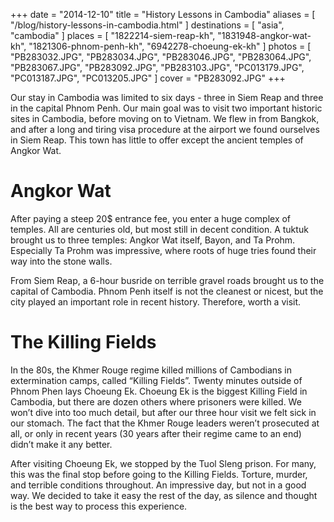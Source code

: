 +++
date    = "2014-12-10"
title   = "History Lessons in Cambodia"
aliases = [ "/blog/history-lessons-in-cambodia.html" ]
destinations = [ "asia", "cambodia" ]
places  = [
  "1822214-siem-reap-kh", "1831948-angkor-wat-kh", "1821306-phnom-penh-kh",
  "6942278-choeung-ek-kh"
]
photos = [
  "PB283032.JPG", "PB283034.JPG", "PB283046.JPG", "PB283064.JPG", "PB283067.JPG",
  "PB283092.JPG", "PB283103.JPG", "PC013179.JPG", "PC013187.JPG", "PC013205.JPG"
]
cover = "PB283092.JPG"
+++

Our stay in Cambodia was limited to six days - three in Siem Reap and three in the capital Phnom Penh. Our main goal was to visit two important historic sites in Cambodia, before moving on to Vietnam. We flew in from Bangkok, and after a long and tiring visa procedure at the airport we found ourselves in Siem Reap. This town has little to offer except the ancient temples of Angkor Wat.
<!--more-->
# Angkor Wat
After paying a steep 20$ entrance fee, you enter a huge complex of temples. All are centuries old, but most still in decent condition. A tuktuk brought us to three temples: Angkor Wat itself, Bayon, and Ta Prohm. Especially Ta Prohm was impressive, where roots of huge tries found their way into the stone walls.

From Siem Reap, a 6-hour busride on terrible gravel roads brought us to the capital of Cambodia. Phnom Penh itself is not the cleanest or nicest, but the city played an important role in recent history. Therefore, worth a visit.

# The Killing Fields
In the 80s, the Khmer Rouge regime killed millions of Cambodians in extermination camps, called “Killing Fields”. Twenty minutes outside of Phnom Phen lays Choeung Ek. Choeung Ek is the biggest Killing Field in Cambodia, but there are dozen others where prisoners were killed. We won’t dive into too much detail, but after our three hour visit we felt sick in our stomach. The fact that the Khmer Rouge leaders weren’t prosecuted at all, or only in recent years (30 years after their regime came to an end) didn’t make it any better.

After visiting Choeung Ek, we stopped by the Tuol Sleng prison. For many, this was the final stop before going to the Killing Fields. Torture, murder, and terrible conditions throughout. An impressive day, but not in a good way. We decided to take it easy the rest of the day, as silence and thought is the best way to process this experience.